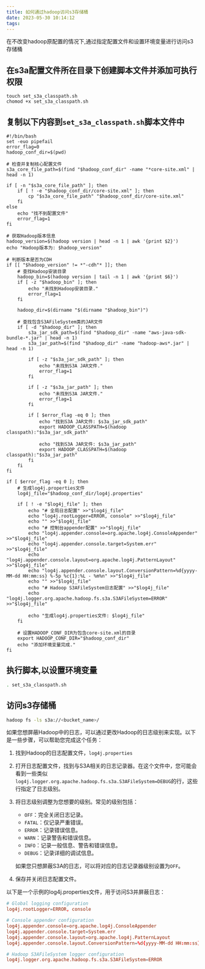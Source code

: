 ```yaml
---
title: 如何通过hadoop访问s3存储桶
date: 2023-05-30 10:14:12
tags:
---
```


在不改变hadoop原配置的情况下,通过指定配置文件和设置环境变量进行访问s3存储桶

<!-- more -->

## 在s3a配置文件所在目录下创建脚本文件并添加可执行权限
```
touch set_s3a_classpath.sh
chomod +x set_s3a_classpath.sh
```

## 复制以下内容到`set_s3a_classpath.sh`脚本文件中
``` shell
#!/bin/bash
set -euo pipefail
error_flag=0
hadoop_conf_dir=$(pwd)

# 检查并复制核心配置文件
s3a_core_file_path=$(find "$hadoop_conf_dir" -name "*core-site.xml" | head -n 1)

if [ -n "$s3a_core_file_path" ]; then
    if [ ! -e "$hadoop_conf_dir/core-site.xml" ]; then
        cp "$s3a_core_file_path" "$hadoop_conf_dir/core-site.xml"
    fi
else
    echo "找不到配置文件"
    error_flag=1
fi

# 获取Hadoop版本信息
hadoop_version=$(hadoop version | head -n 1 | awk '{print $2}')
echo "Hadoop版本为: $hadoop_version"

# 判断版本是否为CDH
if [[ "$hadoop_version" != *"-cdh"* ]]; then
    # 查找Hadoop安装目录
    hadoop_bin=$(hadoop version | tail -n 1 | awk '{print $6}')
    if [ -z "$hadoop_bin" ]; then
        echo "未找到Hadoop安装目录."
        error_flag=1
    fi

    hadoop_dir=$(dirname "$(dirname "$hadoop_bin")")

    # 查找包含S3AFileSystem类的JAR文件
    if [ -d "$hadoop_dir" ]; then
        s3a_jar_sdk_path=$(find "$hadoop_dir" -name "aws-java-sdk-bundle-*.jar" | head -n 1)
        s3a_jar_path=$(find "$hadoop_dir" -name "hadoop-aws*.jar" | head -n 1)

        if [ -z "$s3a_jar_sdk_path" ]; then
            echo "未找到S3A JAR文件."
            error_flag=1
        fi

        if [ -z "$s3a_jar_path" ]; then
            echo "未找到S3A JAR文件."
            error_flag=1
        fi

        if [ $error_flag -eq 0 ]; then
            echo "找到S3A JAR文件: $s3a_jar_sdk_path"
            export HADOOP_CLASSPATH=$(hadoop classpath):"$s3a_jar_sdk_path"

            echo "找到S3A JAR文件: $s3a_jar_path"
            export HADOOP_CLASSPATH=$(hadoop classpath):"$s3a_jar_path"
        fi
    fi
fi

if [ $error_flag -eq 0 ]; then
    # 生成log4j.properties文件
    log4j_file="$hadoop_conf_dir/log4j.properties"

    if [ ! -e "$log4j_file" ]; then
        echo "# 全局日志配置" >>"$log4j_file"
        echo "log4j.rootLogger=ERROR, console" >>"$log4j_file"
        echo "" >>"$log4j_file"
        echo "# 控制台appender配置" >>"$log4j_file"
        echo "log4j.appender.console=org.apache.log4j.ConsoleAppender" >>"$log4j_file"
        echo "log4j.appender.console.target=System.err" >>"$log4j_file"
        echo "log4j.appender.console.layout=org.apache.log4j.PatternLayout" >>"$log4j_file"
        echo "log4j.appender.console.layout.ConversionPattern=%d{yyyy-MM-dd HH:mm:ss} %-5p %c{1}:%L - %m%n" >>"$log4j_file"
        echo "" >>"$log4j_file"
        echo "# Hadoop S3AFileSystem日志配置" >>"$log4j_file"
        echo "log4j.logger.org.apache.hadoop.fs.s3a.S3AFileSystem=ERROR" >>"$log4j_file"

        echo "生成log4j.properties文件: $log4j_file"
    fi

    # 设置HADOOP_CONF_DIR为包含core-site.xml的目录
    export HADOOP_CONF_DIR="$hadoop_conf_dir"
    echo "添加环境变量完成."
fi

```

## 执行脚本,以设置环境变量
``` bash
. set_s3a_classpath.sh
```

## 访问s3存储桶
``` bash
hadoop fs -ls s3a://<bucket_name>/
```

如果您想屏蔽Hadoop中的日志，可以通过更改Hadoop的日志级别来实现。以下是一些步骤，可以帮助您完成这个任务：

1. 找到Hadoop的日志配置文件，`log4j.properties`

2. 打开日志配置文件，找到与S3A相关的日志记录器。在这个文件中，您可能会看到一些类似`log4j.logger.org.apache.hadoop.fs.s3a.S3AFileSystem=DEBUG`的行，这些行指定了日志级别。

3. 将日志级别调整为您想要的级别。常见的级别包括：
   - `OFF`：完全关闭日志记录。
   - `FATAL`：仅记录严重错误。
   - `ERROR`：记录错误信息。
   - `WARN`：记录警告和错误信息。
   - `INFO`：记录一般信息、警告和错误信息。
   - `DEBUG`：记录详细的调试信息。

   如果您只想屏蔽S3A的日志，可以将对应的日志记录器级别设置为`OFF`。

4. 保存并关闭日志配置文件。


以下是一个示例的log4j.properties文件，用于访问S3并屏蔽日志：
``` conf
# Global logging configuration
log4j.rootLogger=ERROR, console

# Console appender configuration
log4j.appender.console=org.apache.log4j.ConsoleAppender
log4j.appender.console.target=System.err
log4j.appender.console.layout=org.apache.log4j.PatternLayout
log4j.appender.console.layout.ConversionPattern=%d{yyyy-MM-dd HH:mm:ss} %-5p %c{1}:%L - %m%n

# Hadoop S3AFileSystem logger configuration
log4j.logger.org.apache.hadoop.fs.s3a.S3AFileSystem=ERROR
```
